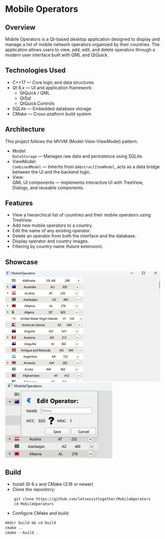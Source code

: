 # Mobile Operators

## Overview

Mobile Operators is a Qt-based desktop application designed to display and manage a list of mobile network operators organized by their countries. The application allows users to view, add, edit, and delete operators through a modern user interface built with QML and QtQuick.

## Technologies Used

- C++17 — Core logic and data structures
- Qt 6.x — UI and application framework:
  - QtQuick / QML
  - QtSql
  - QtQuick.Controls
- SQLite — Embedded database storage
- CMake — Cross-platform build system

## Architecture

This project follows the MVVM (Model-View-ViewModel) pattern:
- Model:  
  `DataStorage` — Manages raw data and persistence using SQLite.
- ViewModel:  
  `CombinedModel` — Inherits from `QAbstractItemModel`, acts as a data bridge between the UI and the backend logic.
- View:  
  QML UI components — Implements interactive UI with TreeView, Dialogs, and reusable components.

## Features

- View a hierarchical list of countries and their mobile operators using TreeView.
- Add new mobile operators to a country.
- Edit the name of any existing operator.
- Delete an operator from both the interface and the database.
- Display operator and country images.
- Filtering by country name (future extension).

## Showcase
![Main tree](Examples/Main.png)
![Operator edit](Examples/OperatorEdit.png)

## Build 
- Install Qt 6.x and CMake (3.16 or newer)
- Clone the repository:
```
    git clone https://github.com/letsexisttogether/MobileOperators
    cd MobileOperators
```
- Configure CMake and build:
```
mkdir build && cd build
cmake ..
cmake --build .
```